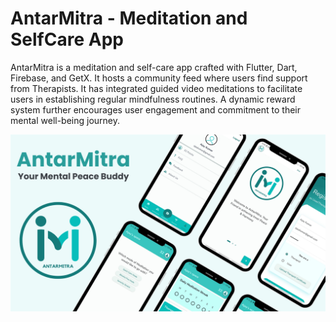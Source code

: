 # AntarMitra - Meditation and SelfCare App  
 
AntarMitra is a meditation and self-care app crafted with Flutter, Dart, Firebase, and GetX. It hosts a community feed where users find support from Therapists. It has integrated guided video meditations to facilitate users in establishing regular mindfulness routines. A dynamic reward system further encourages user engagement and commitment to their mental well-being journey.

<img src="./assets/antarmitra-banner.png" alt="" width="700">
